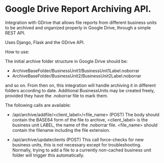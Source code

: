# Google Drive Report Archiving API.
Integration with GDrive that allows file reports from different business units to be archived and organized properly in Google Drive, through a simple REST API.

Uses Django, Flask and the GDrive API.

How to use:

The initial archive folder structure in Google Drive should be:

- ArchiveBaseFolder/BusinessUnit1/BusinessUnit1Label.noborrar
- ArchiveBaseFolder/BusinessUnit2/BusinessUnit2Label.noborrar

and so on. From then on, this integration will handle archiving it in different folders according to date. Additional BusinessUnits may be created freely, provided they have the .noborrar file to mark them.

The following calls are available:

- /api/archive/addfile/<client_label>/<file_name> (POST)
The body should contain the BASE64 form of the file to archive, <client_label> is the business unit LABEL, the name of the .noborrar file. <file_name> should contain the filename including the file extension.

- /api/archive/updateclients (POST)
This call force-checks for new business units, this is not necessary except for troubleshooting. Normally, trying to add a file to a currently non-cached business unit folder will trigger this automatically.


